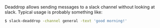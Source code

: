 Deaddrop allows sending messages to a slack channel without looking at slack.
Typical usage is probably something like:

```bash
$ slack-deaddrop -channel general -text 'good morning!'
```
